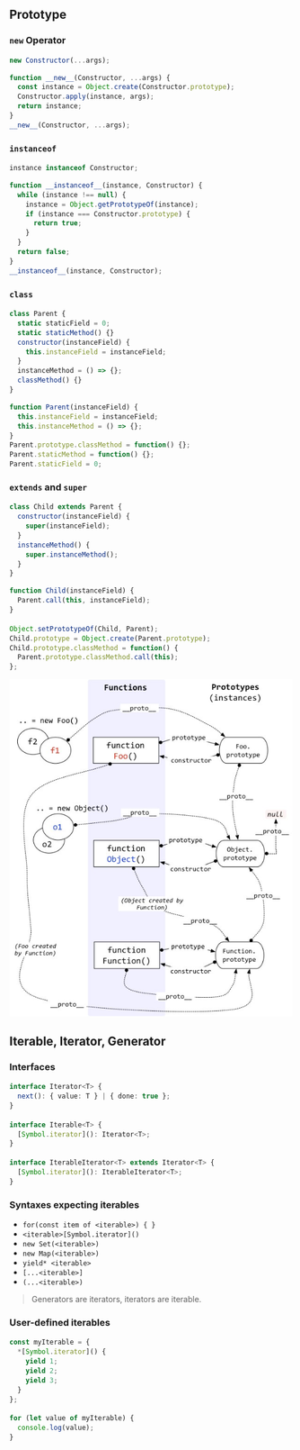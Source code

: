 ## Prototype

### `new` Operator

```js
new Constructor(...args);
```

```js
function __new__(Constructor, ...args) {
  const instance = Object.create(Constructor.prototype);
  Constructor.apply(instance, args);
  return instance;
}
__new__(Constructor, ...args);
```

### `instanceof`

```js
instance instanceof Constructor;
```

```js
function __instanceof__(instance, Constructor) {
  while (instance !== null) {
    instance = Object.getPrototypeOf(instance);
    if (instance === Constructor.prototype) {
      return true;
    }
  }
  return false;
}
__instanceof__(instance, Constructor);
```

### `class`

```js
class Parent {
  static staticField = 0;
  static staticMethod() {}
  constructor(instanceField) {
    this.instanceField = instanceField;
  }
  instanceMethod = () => {};
  classMethod() {}
}
```

```js
function Parent(instanceField) {
  this.instanceField = instanceField;
  this.instanceMethod = () => {};
}
Parent.prototype.classMethod = function() {};
Parent.staticMethod = function() {};
Parent.staticField = 0;
```

### `extends` and `super`

```js
class Child extends Parent {
  constructor(instanceField) {
    super(instanceField);
  }
  instanceMethod() {
    super.instanceMethod();
  }
}
```

```js
function Child(instanceField) {
  Parent.call(this, instanceField);
}

Object.setPrototypeOf(Child, Parent);
Child.prototype = Object.create(Parent.prototype);
Child.prototype.classMethod = function() {
  Parent.prototype.classMethod.call(this);
};
```

<div align="center">
  <img src="RESOURCE/prototype.jpg"/>
</div>

## Iterable, Iterator, Generator

### Interfaces

```ts
interface Iterator<T> {
  next(): { value: T } | { done: true };
}

interface Iterable<T> {
  [Symbol.iterator](): Iterator<T>;
}

interface IterableIterator<T> extends Iterator<T> {
  [Symbol.iterator](): IterableIterator<T>;
}
```

### Syntaxes expecting iterables

- `for(const item of <iterable>) { }`
- `<iterable>[Symbol.iterator]()`
- `new Set(<iterable>)`
- `new Map(<iterable>)`
- `yield* <iterable>`
- `[...<iterable>]`
- `(...<iterable>)`

> Generators are iterators, iterators are iterable.

### User-defined iterables

```js
const myIterable = {
  *[Symbol.iterator]() {
    yield 1;
    yield 2;
    yield 3;
  }
};

for (let value of myIterable) {
  console.log(value);
}
```
